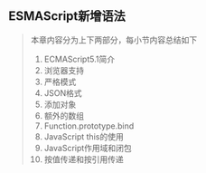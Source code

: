 ## ESMAScript新增语法

> 本章内容分为上下两部分，每小节内容总结如下
>  1. ECMAScript5.1简介
>  2. 浏览器支持
>  3. 严格模式
>  4. JSON格式
>  5. 添加对象
>  6. 额外的数组
>  7. Function.prototype.bind
>  8. JavaScript this的使用
>  9. JavaScript作用域和闭包
>  10. 按值传递和按引用传递

